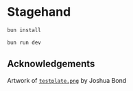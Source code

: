 # Stagehand

```bash
bun install
```
```bash
bun run dev
```

## Acknowledgements

Artwork of [`testplate.png`](./public/assets/testplate.png) by Joshua Bond
